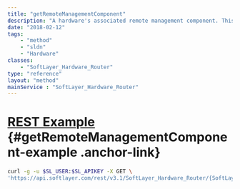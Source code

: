 ```yaml
---
title: "getRemoteManagementComponent"
description: "A hardware's associated remote management component. This is normally IPMI."
date: "2018-02-12"
tags:
    - "method"
    - "sldn"
    - "Hardware"
classes:
    - "SoftLayer_Hardware_Router"
type: "reference"
layout: "method"
mainService : "SoftLayer_Hardware_Router"
---
```


# [REST Example](#getRemoteManagementComponent-example) <a href="/article/rest/"><i class="fas fa-question"></i></a> {#getRemoteManagementComponent-example .anchor-link} 
```bash
curl -g -u $SL_USER:$SL_APIKEY -X GET \
'https://api.softlayer.com/rest/v3.1/SoftLayer_Hardware_Router/{SoftLayer_Hardware_RouterID}/getRemoteManagementComponent'
```

